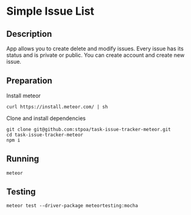 # Simple Issue List

## Description

App allows you to create delete and modify issues. Every issue has its status and is private or public. You can create account and create new issue.

## Preparation

Install meteor

`curl https://install.meteor.com/ | sh`

Clone and install dependencies
```
git clone git@github.com:stpoa/task-issue-tracker-meteor.git
cd task-issue-tracker-meteor
npm i
```

## Running

`meteor`

## Testing

`meteor test --driver-package meteortesting:mocha`
